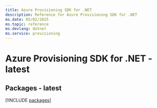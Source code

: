 ```yaml
---
title: Azure Provisioning SDK for .NET
description: Reference for Azure Provisioning SDK for .NET
ms.date: 05/02/2025
ms.topic: reference
ms.devlang: dotnet
ms.service: provisioning
---
```

# Azure Provisioning SDK for .NET - latest
## Packages - latest
[!INCLUDE [packages](provisioning-index.md)]